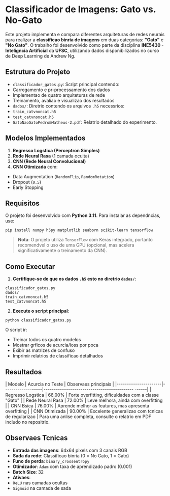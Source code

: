 # Classificador de Imagens: Gato vs. No-Gato
Este projeto implementa e compara diferentes arquiteturas de redes neurais para realizar
a **classificao binria de imagens** em duas categorias: **"Gato"** e **"No Gato"**. O
trabalho foi desenvolvido como parte da disciplina **INE5430 - Inteligncia Artificial**
da **UFSC**, utilizando dados disponibilizados no curso de Deep Learning de Andrew Ng.
## Estrutura do Projeto
- `classificador_gatos.py`: Script principal contendo:
- Carregamento e pr-processamento dos dados
- Implementao de quatro arquiteturas de rede
- Treinamento, avaliao e visualizao dos resultados
- `dados/`: Diretrio contendo os arquivos `.h5` necessrios:
- `train_catvnoncat.h5`
- `test_catvnoncat.h5`
- `GatoNaoGatoPedro&Matheus-2.pdf`: Relatrio detalhado do experimento.
## Modelos Implementados
1. **Regresso Logstica (Perceptron Simples)**
2. **Rede Neural Rasa** (1 camada oculta)
3. **CNN (Rede Neural Convolucional)**
4. **CNN Otimizada** com:
- Data Augmentation (`RandomFlip`, `RandomRotation`)
- Dropout (`0.5`)
- Early Stopping
## Requisitos
O projeto foi desenvolvido com **Python 3.11**. Para instalar as dependncias, use:
```
pip install numpy h5py matplotlib seaborn scikit-learn tensorflow
```
> **Nota**: O projeto utiliza `TensorFlow` com Keras integrado, portanto recomendvel o
uso de uma GPU (opcional, mas acelera significativamente o treinamento da CNN).
## Como Executar
1. **Certifique-se de que os dados `.h5` esto no diretrio `dados/`**:
```
classificador_gatos.py
dados/
train_catvnoncat.h5
test_catvnoncat.h5
```
2. **Execute o script principal**:
```
python classificador_gatos.py
```
O script ir:
- Treinar todos os quatro modelos
- Mostrar grficos de acurcia/loss por poca
- Exibir as matrizes de confuso
- Imprimir relatrios de classificao detalhados
## Resultados
| Modelo | Acurcia no Teste | Observaes principais
|
|----------------------|-------------------|--------------------------------------------
------|
| Regresso Logstica | 66.00% | Forte overfitting, dificuldades com a classe
"Gato" |
| Rede Neural Rasa | 72.00% | Leve melhora, ainda com overfitting
|
| CNN Bsica | 76.00% | Aprende melhor as features, mas apresenta
overfitting |
| CNN Otimizada | 90.00% | Excelente generalizao com tcnicas de
regularizao |
Para uma anlise completa, consulte o relatrio em PDF includo no repositrio.
## Observaes Tcnicas
- **Entrada das imagens**: 64x64 pixels com 3 canais RGB
- **Sada da rede**: Classificao binria (0 = No Gato, 1 = Gato)
- **Funo de perda**: `binary_crossentropy`
- **Otimizador**: `Adam` com taxa de aprendizado padro (0.001)
- **Batch Size**: 32
- **Ativaes**:
- `ReLU` nas camadas ocultas
- `Sigmoid` na camada de sada
